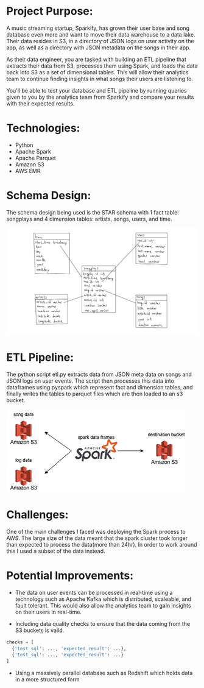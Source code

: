 # Project Purpose:
A music streaming startup, Sparkify, has grown their user base and song database even more and want to move their data warehouse to a data lake. Their data resides in S3, in a directory of JSON logs on user activity on the app, as well as a directory with JSON metadata on the songs in their app.

As their data engineer, you are tasked with building an ETL pipeline that extracts their data from S3, processes them using Spark, and loads the data back into S3 as a set of dimensional tables. This will allow their analytics team to continue finding insights in what songs their users are listening to.

You'll be able to test your database and ETL pipeline by running queries given to you by the analytics team from Sparkify and compare your results with their expected results.

# Technologies:
- Python
- Apache Spark
- Apache Parquet
- Amazon S3
- AWS EMR

# Schema Design:
The schema design being used is the STAR schema with 1 fact table: songplays and 4 dimension tables: artists, songs, users, and time.

![Schema Image](./star.png "Schema Image")

# ETL Pipeline:
The python script etl.py extracts data from JSON meta data on songs and JSON logs on user events. The script then processes this data into dataframes using pyspark which represent fact and dimension tables, and finally writes the tables to parquet files which are then loaded to an s3 bucket.

![ETL Image](./etl-graph.png "ETL Image")

# Challenges:
One of the main challenges I faced was deploying the Spark process to AWS. The large size of the data meant that the spark cluster took longer than expected to process the data(more than 24hr). In order to work around this I used a subset of the data instead.

# Potential Improvements:
 - The data on user events can be processed in real-time using a technology such as Apache Kafka which is distributed, scaleable, and fault tolerant. This would also allow the analytics team to gain insights on their users in real-time.

 - Including data quality checks to ensure that the data coming from the S3 buckets is vaild.
```python
checks = [
  {'test_sql': ..., 'expected_result': ...},
  {'test_sql': ..., 'expected_result': ...}
]
```
 - Using a massively parallel database such as Redshift which holds data in a more structured form
